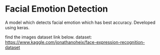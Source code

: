 
# Facial Emotion Detection

A model which detects facial emotion which has best accuracy.
Developed using keras.

find the images dataset link below.
dataset: https://www.kaggle.com/jonathanoheix/face-expression-recognition-dataset
